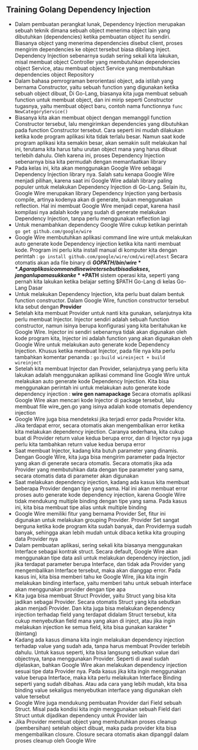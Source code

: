 ## Training Golang Dependency Injection

- Dalam pembuatan perangkat lunak, Dependency Injection merupakan sebuah teknik dimana sebuah object menerima object lain yang dibutuhkan (dependencies) ketika pembuatan object itu sendiri. Biasanya object yang menerima dependencies disebut client, proses mengirim dependencies ke object tersebut biasa dibilang inject. Dependency Injection sebenarnya sudah sering sekali kita lakukan, misal membuat object Controller yang membutuhkan dependencies object Service, atau membuat object Service yang membutuhkan dependencies object Repository
- Dalam bahasa pemrograman berorientasi object, ada istilah yang bernama Constructor, yaitu sebuah function yang digunakan ketika sebuah object dibuat, Di Go-Lang, biasanya kita juga membuat sebuah function untuk membuat object, dan ini mirip seperti Constructor tugasnya, yaitu membuat object baru, contoh nama functionnya `func NewCategoryService()`
- Biasanya kita akan membuat object dengan memanggil function Constructor tersebut, lalu mengirimkan dependencies yang dibutuhkan pada function Constructor tersebut. Cara seperti ini mudah dilakukan ketika kode program aplikasi kita tidak terlalu besar. Namun saat kode program aplikasi kita semakin besar, akan semakin sulit melakukan hal ini, terutama kita harus tahu urutan object mana yang harus dibuat terlebih dahulu. Oleh karena ini, proses Dependency Injection sebenarnya bisa kita permudah dengan memanfaatkan library
- Pada kelas ini, kita akan menggunakan Google Wire sebagai Dependency Injection library nya. Salah satu kenapa Google Wire menjadi pilihan, karena saat ini Google Wire adalah library paling populer untuk melakukan Dependency Injection di Go-Lang. Selain itu, Google Wire merupakan library Dependency Injection yang berbasis compile, artinya kodenya akan di generate, bukan menggunakan reflection. Hal ini membuat Google Wire menjadi cepat, karena hasil kompilasi nya adalah kode yang sudah di generate melakukan Dependency Injection, tanpa perlu menggunakan reflection lagi
- Untuk menambahkan dependency Google Wire cukup ketikan perintah `go get github.com/google/wire`
- Google Wire membutuhkan aplikasi command line wire untuk melakukan auto generate kode Dependency injection ketika kita nanti membuat kode. Program ini perlu kita install manual di komputer kita dengan perintah : `go install github.com/google/wire/cmd/wire@latest` Secara otomatis akan ada file binary di **$GOPATH/bin/wire** . Agar aplikasi command line wire tersebut bisa diakses, jangan lupa masukkan ke **$PATH** sistem operasi kita, seperti yang pernah kita lakukan ketika belajar setting $PATH Go-Lang di kelas Go-Lang Dasar
- Untuk melakukan Dependency Injection, kita perlu buat dalam bentuk function constructor. Dalam Google Wire, function constructor tersebut kita sebut dengan **Provider**
- Setelah kita membuat Provider untuk nanti kita gunakan, selanjutnya kita perlu membuat Injector. Injector sendiri adalah sebuah function constructor, namun isinya berupa konfigurasi yang kita beritahukan ke Google Wire. Injector ini sendiri sebenarnya tidak akan digunakan oleh kode program kita, Injector ini adalah function yang akan digunakan oleh Google Wire untuk melakukan auto generate kode Dependency Injection. Khusus ketika membuat Injector, pada file nya kita perlu tambahkan komentar penanda : `go:build wireinject + build wireinject`
- Setelah kita membuat Injector dan Provider, selanjutnya yang perlu kita lakukan adalah menggunakan aplikasi command line Google Wire untuk melakukan auto generate kode Dependency Injection. Kita bisa menggunakan perintah ini untuk melakukan auto generate kode dependency injection : **wire gen namapackage** Secara otomatis aplikasi Google Wire akan mencari kode Injector di package tersebut, lalu membuat file wire_gen.go yang isinya adalah kode otomatis dependency injection
- Google Wire juga bisa mendeteksi jika terjadi error pada Provider kita. Jika terdapat error, secara otomatis akan mengembalikan error ketika kita melakukan dependency injection. Caranya sederhana, kita cukup buat di Provider return value kedua berupa error, dan di Injector nya juga perlu kita tambahkan return value kedua berupa error
- Saat membuat Injector, kadang kita butuh parameter yang dinamis. Dengan Google Wire, kita juga bisa mengirim parameter pada Injector yang akan di generate secara otomatis. Secara otomatis jika ada Provider yang membutuhkan data dengan tipe parameter yang sama, secara otomatis data di parameter akan digunakan
- Saat melakukan dependency injection, kadang ada kasus kita membuat beberapa Provider dengan tipe yang sama. Hal ini akan membuat error proses auto generate kode dependency injection, karena Google Wire tidak mendukung multiple binding dengan tipe yang sama. Pada kasus ini, kita bisa membuat tipe alias untuk multiple binding
- Google Wire memiliki fitur yang bernama Provider Set, fitur ini digunakan untuk melakukan grouping Provider. Provider Set sangat berguna ketika kode program kita sudah banyak, dan Providernya sudah banyak, sehingga akan lebih mudah untuk dibaca ketika kita grouping data Provider nya
- Dalam pembuatan aplikasi, sering sekali kita biasanya menggunakan Interface sebagai kontrak struct. Secara default, Google Wire akan menggunakan tipe data asli untuk melakukan dependency injection, jadi jika terdapat parameter berupa Interface, dan tidak ada Provider yang mengembalikan Interface tersebut, maka akan dianggap error. Pada kasus ini, kita bisa memberi tahu ke Google Wire, jika kita ingin melakukan binding interface, yaitu memberi tahu untuk sebuah interface akan menggunakan provider dengan tipe apa
- Kita juga bisa membuat Struct Provider, yaitu Struct yang bisa kita jadikan sebagai Provider. Secara otomatis Struct yang kita sebutkan akan menjadi Provider. Dan kita juga bisa melakukan dependency injection terhadap field yang terdapat didalam Struct tersebut, kita cukup menyebutkan field mana yang akan di inject, atau jika ingin melakukan injection ke semua field, kita bisa gunakan karakter * (bintang)
- Kadang ada kasus dimana kita ingin melakukan dependency injection terhadap value yang sudah ada, tanpa harus membuat Provider terlebih dahulu. Untuk kasus seperti, kita bisa langsung sebutkan value dari objectnya, tanpa menggunakan Provider. Seperti di awal sudah dijelaskan, bahkan Google Wire akan melakukan dependency injection sesuai tipe data Provider nya. Pada kasus jika kita ingin menggunakan value berupa Interface, maka kita perlu melakukan Interface Binding seperti yang sudah dibahas. Atau ada cara yang lebih mudah, kita bisa binding value sekaligus menyebutkan interface yang digunakan oleh value tersebut
- Google Wire juga mendukung pembuatan Provider dari Field sebuah Struct. Misal pada kondisi kita ingin menggunakan sebuah Field dari Struct untuk dijadikan dependency untuk Provider lain
- Jika Provider membuat object yang membutuhkan proses cleanup (pembersihan) setelah object dibuat, maka pada provider kita bisa mengembalikan closure. Closure secara otomatis akan dipanggil dalam proses cleanup oleh Google Wire